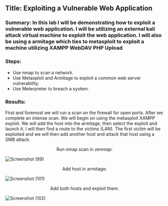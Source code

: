 


## Title: Exploiting a Vulnerable Web Application 

### Summary: In this lab I will be demonstrating how to exploit a vulnerable web application. I will be utilizing an external kali attack virtual machine to exploit the web application. I will also be using a armitage which ties to metasploit to exploit a machine utilizing XAMPP WebDAV PHP Upload

### Steps:
- Use nmap to scan a network.
- Use Metasploit and Armitage to exploit a common web server vulnerability.
- Use Meterpreter to breach a system.

### Results:
First and foremost we will run a scan on the firewall for open ports. After we complete an intense scan. We will begin on using the metasploit XAMPP exploit. We will add the host into the armitage, then select the exploit and launch it. I will then find a route to the victims (LAN). The first victim will be exploited and we will then add another host and attack that host using a SMB attack.


<p align="center">
Run nmap scan in zenmap: <br/>

  ![Screenshot (99)](https://github.com/Darencama/Cybersecurity-Training-Lab-Exercises/assets/134806131/924b257d-f70b-4641-8431-7543dc2fd328)

<p align="center">
Add host in armitage: <br/>
  
  ![Screenshot (101)](https://github.com/Darencama/Cybersecurity-Training-Lab-Exercises/assets/134806131/9d76986c-82fd-40a0-94bc-ea2039d5b3ab)

<p align="center">
Add both hosts and exploit them: <br/>
  
  ![Screenshot (102)](https://github.com/Darencama/Cybersecurity-Training-Lab-Exercises/assets/134806131/79f2d3cc-221a-46e2-b0ab-be0b3bc2ff52)
